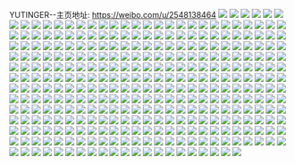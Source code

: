 YUTINGER--主页地址: https://weibo.com/u/2548138464 
![](https://wx4.sinaimg.cn/mw2000/97e181e0gy1h9jnagux49j22c03407wj.jpg) 
![](https://wx4.sinaimg.cn/mw2000/97e181e0gy1h9jnavgtkmj21ds1ds7ur.jpg) 
![](https://wx4.sinaimg.cn/mw2000/97e181e0gy1h9jnaib6mcj22c0340b2b.jpg) 
![](https://wx4.sinaimg.cn/mw2000/97e181e0gy1h9jnaj6vinj21hb27zb29.jpg) 
![](https://wx4.sinaimg.cn/mw2000/97e181e0gy1h9jnafarmmj215h15he3m.jpg) 
![](https://wx4.sinaimg.cn/mw2000/97e181e0gy1h9jnatt9jrj21gg1xy1kx.jpg) 
![](https://wx4.sinaimg.cn/mw2000/97e181e0gy1h9jnaki5i0j21ha1z2b29.jpg) 
![](https://wx4.sinaimg.cn/mw2000/97e181e0gy1h9jnamdd12j21s035sb2a.jpg) 
![](https://wx4.sinaimg.cn/mw2000/97e181e0gy1h9jnao17juj21lw257qv5.jpg) 
![](https://wx4.sinaimg.cn/mw2000/97e181e0gy1h9jnap4a8fj226g2wme82.jpg) 
![](https://wx4.sinaimg.cn/mw2000/97e181e0gy1h9jnaq5b4pj22c0341b2a.jpg) 
![](https://wx4.sinaimg.cn/mw2000/97e181e0gy1h9jnarcx2nj22bz340qv7.jpg) 
![](https://wx4.sinaimg.cn/mw2000/97e181e0gy1h94zbmgikij22c02c0hdt.jpg) 
![](https://wx4.sinaimg.cn/mw2000/97e181e0gy1h8a86xsv9rj24tc37k1l2.jpg) 
![](https://wx4.sinaimg.cn/mw2000/97e181e0gy1h8a898wprwj23402c0x6q.jpg) 
![](https://wx4.sinaimg.cn/mw2000/97e181e0gy1h8a86sacn8j23402c0qv7.jpg) 
![](https://wx4.sinaimg.cn/mw2000/97e181e0gy1h8a86ypqylj20u014049s.jpg) 
![](https://wx4.sinaimg.cn/mw2000/97e181e0gy1h8a86zvvvdj22w02604qq.jpg) 
![](https://wx4.sinaimg.cn/mw2000/97e181e0gy1h8a8782j2xj20u01hcgtf.jpg) 
![](https://wx4.sinaimg.cn/mw2000/97e181e0gy1h7d1twu44rj23vf2d01kz.jpg) 
![](https://wx4.sinaimg.cn/mw2000/97e181e0gy1h7d1tusxd4j24mo2lkb2c.jpg) 
![](https://wx4.sinaimg.cn/mw2000/97e181e0gy1h7d1tyvufuj24702cve83.jpg) 
![](https://wx4.sinaimg.cn/mw2000/97e181e0gy1h79rntasoaj20u00u0grw.jpg) 
![](https://wx4.sinaimg.cn/mw2000/97e181e0gy1h79rny0ze4j21400u0tdv.jpg) 
![](https://wx4.sinaimg.cn/mw2000/97e181e0gy1h79rnuj73jj20u00u00xw.jpg) 
![](https://wx4.sinaimg.cn/mw2000/97e181e0gy1h79ro7aa44j20gb08zmxv.jpg) 
![](https://wx4.sinaimg.cn/mw2000/97e181e0gy1h79rnzesrmj20u01a9jz8.jpg) 
![](https://wx4.sinaimg.cn/mw2000/97e181e0gy1h79ro0no63j20u0140dha.jpg) 
![](https://wx4.sinaimg.cn/mw2000/97e181e0gy1h79ro338zej20u01ai46t.jpg) 
![](https://wx4.sinaimg.cn/mw2000/97e181e0gy1h7136h2cwwj21g20e5jtp.jpg) 
![](https://wx4.sinaimg.cn/mw2000/97e181e0gy1h7136hqkhnj20vc15s7fo.jpg) 
![](https://wx4.sinaimg.cn/mw2000/97e181e0gy1h7136ic07wj20vc15sk35.jpg) 
![](https://wx4.sinaimg.cn/mw2000/97e181e0gy1h6q56tsu40j22dc35sqay.jpg) 
![](https://wx4.sinaimg.cn/mw2000/97e181e0gy1h6q56rnps7j216o1kw4fw.jpg) 
![](https://wx4.sinaimg.cn/mw2000/97e181e0gy1h6kynm9r3oj20u0140wl3.jpg) 
![](https://wx4.sinaimg.cn/mw2000/97e181e0gy1h6kynn2gmcj20u0140gtf.jpg) 
![](https://wx4.sinaimg.cn/mw2000/97e181e0gy1h6kynl7n3yj20u01hc469.jpg) 
![](https://wx4.sinaimg.cn/mw2000/97e181e0gy1h6kyo8xog7j20n00mbabq.jpg) 
![](https://wx4.sinaimg.cn/mw2000/97e181e0gy1h6gu9agi9jj20u0140agi.jpg) 
![](https://wx4.sinaimg.cn/mw2000/97e181e0gy1h5iwpufpw8j20u0168ag0.jpg) 
![](https://wx4.sinaimg.cn/mw2000/97e181e0gy1h5iwptxnmsj20u016hgog.jpg) 
![](https://wx4.sinaimg.cn/mw2000/97e181e0gy1h3jptrl4m6j20kr0rp77o.jpg) 
![](https://wx4.sinaimg.cn/mw2000/97e181e0gy1h3jptrzikfj20lc0sgn1e.jpg) 
![](https://wx4.sinaimg.cn/mw2000/97e181e0gy1h3jptscudtj20go0g2q3w.jpg) 
![](https://wx4.sinaimg.cn/mw2000/97e181e0gy1h3cnaribvnj20n00n242q.jpg) 
![](https://wx4.sinaimg.cn/mw2000/97e181e0gy1h270wc2b75j22iu1w41ky.jpg) 
![](https://wx4.sinaimg.cn/mw2000/97e181e0gy1h270wasilsj23402c0qv6.jpg) 
![](https://wx4.sinaimg.cn/mw2000/97e181e0gy1h1wgyg696gj22am1j21kx.jpg) 
![](https://wx4.sinaimg.cn/mw2000/97e181e0gy1h1wgzqj1nej22ps1j0kjl.jpg) 
![](https://wx4.sinaimg.cn/mw2000/97e181e0gy1h1wgxy3301j222o2rl1kx.jpg) 
![](https://wx4.sinaimg.cn/mw2000/97e181e0gy1h1wgxtyf8bj22112pex40.jpg) 
![](https://wx4.sinaimg.cn/mw2000/97e181e0gy1h1wgxysdzpj220q20qncz.jpg) 
![](https://wx4.sinaimg.cn/mw2000/97e181e0gy1h1wgxxap09j221v2qhhdt.jpg) 
![](https://wx4.sinaimg.cn/mw2000/97e181e0gy1h1wgxktx3jj21v92hp4qp.jpg) 
![](https://wx4.sinaimg.cn/mw2000/97e181e0gy1h1wgyj38vpj224d2tcb2c.jpg) 
![](https://wx4.sinaimg.cn/mw2000/97e181e0gy1h1wgxujkykj20vc15sn7f.jpg) 
![](https://wx4.sinaimg.cn/mw2000/97e181e0gy1h1wgyjpnmij20vc15sdsj.jpg) 
![](https://wx4.sinaimg.cn/mw2000/97e181e0gy1h14n1lmg9uj21r02c0ha9.jpg) 
![](https://wx4.sinaimg.cn/mw2000/97e181e0gy1h14n1kvb7dj22dc35sqv9.jpg) 
![](https://wx4.sinaimg.cn/mw2000/97e181e0gy1h14n1hkoq7j21920u0qll.jpg) 
![](https://wx4.sinaimg.cn/mw2000/97e181e0gy1h14n1p29bej23402c01kz.jpg) 
![](https://wx4.sinaimg.cn/mw2000/97e181e0gy1h14n1fa0odj20n00rqjy4.jpg) 
![](https://wx4.sinaimg.cn/mw2000/97e181e0gy1h14n1gcav3j22c0340npe.jpg) 
![](https://wx4.sinaimg.cn/mw2000/97e181e0gy1h0zswqlmwmj21uf2gku0x.jpg) 
![](https://wx4.sinaimg.cn/mw2000/97e181e0gy1h0zswrlpl4j216o1kw4my.jpg) 
![](https://wx4.sinaimg.cn/mw2000/97e181e0gy1h0zswoqdqqj218j1nde81.jpg) 
![](https://wx4.sinaimg.cn/mw2000/97e181e0gy1h0zswt4qtfj21mh25zhdt.jpg) 
![](https://wx4.sinaimg.cn/mw2000/97e181e0gy1h0zswuhg4hj220k2ornpe.jpg) 
![](https://wx4.sinaimg.cn/mw2000/97e181e0gy1h0zsx2elhuj217k1m2kj9.jpg) 
![](https://wx4.sinaimg.cn/mw2000/97e181e0gy1h0zsx6l29sj21s035se83.jpg) 
![](https://wx4.sinaimg.cn/mw2000/97e181e0gy1h0zswyoqtxj222g2r9kjm.jpg) 
![](https://wx4.sinaimg.cn/mw2000/97e181e0gy1h0zsx1ciydj20zt1brx3u.jpg) 
![](https://wx4.sinaimg.cn/mw2000/97e181e0gy1h0zswwtonaj21dm22g7wh.jpg) 
![](https://wx4.sinaimg.cn/mw2000/97e181e0gy1h0zsx42je4j21ed1v6e81.jpg) 
![](https://wx4.sinaimg.cn/mw2000/97e181e0gy1h0zsx0c5sfj21l1241u0x.jpg) 
![](https://wx4.sinaimg.cn/mw2000/97e181e0gy1h0pr6gqqa5j20u00u00y1.jpg) 
![](https://wx4.sinaimg.cn/mw2000/97e181e0gy1h0pr6hjdbqj20u00u0wp4.jpg) 
![](https://wx4.sinaimg.cn/mw2000/97e181e0gy1h0pr6g6y3ej20u00u0gqx.jpg) 
![](https://wx4.sinaimg.cn/mw2000/97e181e0gy1gzvnc3k98bj20u015in6x.jpg) 
![](https://wx4.sinaimg.cn/mw2000/97e181e0gy1gzvnc32tasj20u014048k.jpg) 
![](https://wx4.sinaimg.cn/mw2000/97e181e0gy1gzvnc47uwfj20u0140n3z.jpg) 
![](https://wx4.sinaimg.cn/mw2000/97e181e0gy1gzvnc4s06lj20u01407ao.jpg) 
![](https://wx4.sinaimg.cn/mw2000/97e181e0gy1gzmi21geetj20vc15sduo.jpg) 
![](https://wx4.sinaimg.cn/mw2000/97e181e0gy1gzmi222j04j20vc15sh0o.jpg) 
![](https://wx4.sinaimg.cn/mw2000/97e181e0gy1gzmi22ma64j20vc15sh07.jpg) 
![](https://wx4.sinaimg.cn/mw2000/97e181e0gy1gzmi234tnqj20vc15swqf.jpg) 
![](https://wx4.sinaimg.cn/mw2000/97e181e0gy1gzmi1yiqrnj21sw2l3e82.jpg) 
![](https://wx4.sinaimg.cn/mw2000/97e181e0gy1gzmi23k7a6j20vc15s14y.jpg) 
![](https://wx4.sinaimg.cn/mw2000/97e181e0gy1gzmi25clpaj23402c0x6q.jpg) 
![](https://wx4.sinaimg.cn/mw2000/97e181e0gy1gzemlwzja5j20n00cnq5v.jpg) 
![](https://wx4.sinaimg.cn/mw2000/97e181e0gy1gzemlznrqfj20u0140h2u.jpg) 
![](https://wx4.sinaimg.cn/mw2000/97e181e0gy1gzemm0utb8j20n00z07be.jpg) 
![](https://wx4.sinaimg.cn/mw2000/97e181e0gy1gzemlvoiq2j20u0140wmj.jpg) 
![](https://wx4.sinaimg.cn/mw2000/97e181e0gy1gzemlr5h31j20rn12jdmv.jpg) 
![](https://wx4.sinaimg.cn/mw2000/97e181e0gy1gzemlwd7c6j21400u00ul.jpg) 
![](https://wx4.sinaimg.cn/mw2000/97e181e0gy1gzemmpgtlqj20u0140dnq.jpg) 
![](https://wx4.sinaimg.cn/mw2000/97e181e0gy1gy0mueooupj23402c07wk.jpg) 
![](https://wx4.sinaimg.cn/mw2000/97e181e0gy1gy0muhdo8ij21o0280npd.jpg) 
![](https://wx4.sinaimg.cn/mw2000/97e181e0gy1gy0mugettlj21o0280qv5.jpg) 
![](https://wx4.sinaimg.cn/mw2000/97e181e0gy1gxtgeqfp74j21o0280x6p.jpg) 
![](https://wx4.sinaimg.cn/mw2000/97e181e0gy1gxtgeyyepoj22df35snpf.jpg) 
![](https://wx4.sinaimg.cn/mw2000/97e181e0gy1gxtgf58oegj22802yke82.jpg) 
![](https://wx4.sinaimg.cn/mw2000/97e181e0gy1gxtgf13advj222n2r1kjn.jpg) 
![](https://wx4.sinaimg.cn/mw2000/97e181e0gy1gw90zlkauqj23402c0dzk.jpg) 
![](https://wx4.sinaimg.cn/mw2000/97e181e0gy1gw90zhz6w2j22c0340e81.jpg) 
![](https://wx4.sinaimg.cn/mw2000/97e181e0gy1gw90zkh3iyj23402c0avp.jpg) 
![](https://wx4.sinaimg.cn/mw2000/97e181e0gy1gw90zjkml2j20mo11hh18.jpg) 
![](https://wx4.sinaimg.cn/mw2000/97e181e0gy1gw90zgtz3ej20vc15san7.jpg) 
![](https://wx4.sinaimg.cn/mw2000/97e181e0gy1gw90zsyvkoj20ut0ut7dk.jpg) 
![](https://wx4.sinaimg.cn/mw2000/97e181e0gy1gw90zj1aa8j20u00u0405.jpg) 
![](https://wx4.sinaimg.cn/mw2000/97e181e0gy1gw90ziqvlwj207o07jq33.jpg) 
![](https://wx4.sinaimg.cn/mw2000/97e181e0gy1gw928v15dbj20n00n2wjd.jpg) 
![](https://wx4.sinaimg.cn/mw2000/002MrJdugy1gvgy07nhsjj60u0140aj102.jpg) 
![](https://wx4.sinaimg.cn/mw2000/002MrJdugy1gvgy07zxkaj61400u0the02.jpg) 
![](https://wx4.sinaimg.cn/mw2000/002MrJdugy1gvgy09sw4oj61410u0ai202.jpg) 
![](https://wx4.sinaimg.cn/mw2000/002MrJdugy1guplgetbbaj617q1mcqkh02.jpg) 
![](https://wx4.sinaimg.cn/mw2000/002MrJdugy1guplgg780lj60ku0rsjud02.jpg) 
![](https://wx4.sinaimg.cn/mw2000/002MrJdugy1guplgirup8j61j021c7wh02.jpg) 
![](https://wx4.sinaimg.cn/mw2000/002MrJdugy1guplggxjhzj61fs1d9x3s02.jpg) 
![](https://wx4.sinaimg.cn/mw2000/002MrJdugy1guplge52j2j61ag1px4qp02.jpg) 
![](https://wx4.sinaimg.cn/mw2000/002MrJdugy1guplgfox59j60vc0vc11202.jpg) 
![](https://wx4.sinaimg.cn/mw2000/002MrJdugy1guplgjhn7tj61mc17q4oz02.jpg) 
![](https://wx4.sinaimg.cn/mw2000/002MrJdugy1gue74whjg5j61ei1ei7s802.jpg) 
![](https://wx4.sinaimg.cn/mw2000/002MrJdugy1gue766ja1tj61mc17r1kx02.jpg) 
![](https://wx4.sinaimg.cn/mw2000/002MrJdugy1gue76iwx3uj62c0340e8202.jpg) 
![](https://wx4.sinaimg.cn/mw2000/002MrJdugy1gue74x8moxj617q1mc4du02.jpg) 
![](https://wx4.sinaimg.cn/mw2000/002MrJdugy1gue755gn2gj62c03407wi02.jpg) 
![](https://wx4.sinaimg.cn/mw2000/002MrJdugy1gue765rdt3j60n00uon1j02.jpg) 
![](https://wx4.sinaimg.cn/mw2000/002MrJdugy1gue76ceo4rj6241241x6p02.jpg) 
![](https://wx4.sinaimg.cn/mw2000/002MrJdugy1gue767556nj60vc0vctft02.jpg) 
![](https://wx4.sinaimg.cn/mw2000/002MrJdugy1gue74u9ckbj61j02psx6p02.jpg) 
![](https://wx4.sinaimg.cn/mw2000/002MrJdugy1gue75qm22fj62c02c0u1002.jpg) 
![](https://wx4.sinaimg.cn/mw2000/002MrJdugy1gue759cmjvj60vc0vc46502.jpg) 
![](https://wx4.sinaimg.cn/mw2000/002MrJdugy1gue75yrjr6j62c02c04qt02.jpg) 
![](https://wx4.sinaimg.cn/mw2000/002MrJdugy1gue76eiwzcj60u0140n6902.jpg) 
![](https://wx4.sinaimg.cn/mw2000/002MrJdugy1gue76foj19j60u014047m02.jpg) 
![](https://wx4.sinaimg.cn/mw2000/97e181e0gy1gsoyqrd6yij20u00u07j0.jpg) 
![](https://wx4.sinaimg.cn/mw2000/97e181e0gy1gsoynedi3hj22c0340hdv.jpg) 
![](https://wx4.sinaimg.cn/mw2000/97e181e0gy1gsoyqqwdt4j20u011e47g.jpg) 
![](https://wx4.sinaimg.cn/mw2000/97e181e0gy1gsdwqb228wj20u0140aff.jpg) 
![](https://wx4.sinaimg.cn/mw2000/97e181e0gy1gsdwq9tqshj20u01407dc.jpg) 
![](https://wx4.sinaimg.cn/mw2000/97e181e0gy1gsdwqag0ppj20u00u0wk9.jpg) 
![](https://wx4.sinaimg.cn/mw2000/97e181e0gy1gsdwq97olej20u00u07at.jpg) 
![](https://wx4.sinaimg.cn/mw2000/97e181e0gy1gsdwq8narfj20u00u0wlu.jpg) 
![](https://wx4.sinaimg.cn/mw2000/97e181e0gy1gs9miutj14j20u0156n4m.jpg) 
![](https://wx4.sinaimg.cn/mw2000/97e181e0gy1gqx2jy4l7kj20n00yiwtr.jpg) 
![](https://wx4.sinaimg.cn/mw2000/002MrJdugy1gqx2jrl2qaj60n01pc4jj02.jpg) 
![](https://wx4.sinaimg.cn/mw2000/97e181e0gy1gqx2jpypr6j22bz2c0u15.jpg) 
![](https://wx4.sinaimg.cn/mw2000/97e181e0gy1gqx2jvxk4tj21rp2cynph.jpg) 
![](https://wx4.sinaimg.cn/mw2000/002MrJdugy1gqx2jd9ti8j62c03407rx02.jpg) 
![](https://wx4.sinaimg.cn/mw2000/97e181e0gy1gqx2kjv8wyj22c02c04f5.jpg) 
![](https://wx4.sinaimg.cn/mw2000/97e181e0gy1gqx2jxkkr3j20n00yiqph.jpg) 
![](https://wx4.sinaimg.cn/mw2000/97e181e0gy1gqx2kiu3vaj22u025shdz.jpg) 
![](https://wx4.sinaimg.cn/mw2000/97e181e0gy1gqx2k26nraj22c0340he3.jpg) 
![](https://wx4.sinaimg.cn/mw2000/97e181e0gy1gqx2k4p7eej213o13o7wi.jpg) 
![](https://wx4.sinaimg.cn/mw2000/97e181e0gy1gqx2k5or0uj20lc0sgqp3.jpg) 
![](https://wx4.sinaimg.cn/mw2000/97e181e0gy1gqx2jjv5oxj226x26x7wn.jpg) 
![](https://wx4.sinaimg.cn/mw2000/97e181e0gy1gqx2kbrk1tj22c0340qv5.jpg) 
![](https://wx4.sinaimg.cn/mw2000/97e181e0gy1gqx2k77hy6j22c03404qq.jpg) 
![](https://wx4.sinaimg.cn/mw2000/97e181e0gy1gqx2kdpquaj22c0340b2a.jpg) 
![](https://wx4.sinaimg.cn/mw2000/97e181e0gy1gqx2jsytjhj23402c0haj.jpg) 
![](https://wx4.sinaimg.cn/mw2000/97e181e0gy1gqx2kexvm8j22c0340thn.jpg) 
![](https://wx4.sinaimg.cn/mw2000/97e181e0gy1gqh0uvh0xjj22c03401kx.jpg) 
![](https://wx4.sinaimg.cn/mw2000/97e181e0gy1gqh0up6v7rj21sc2ds4qp.jpg) 
![](https://wx4.sinaimg.cn/mw2000/97e181e0gy1gqh0ur5o2zj22c03401kx.jpg) 
![](https://wx4.sinaimg.cn/mw2000/97e181e0gy1gqh0utm1f1j22c03401kx.jpg) 
![](https://wx4.sinaimg.cn/mw2000/97e181e0ly1goxjc2zsl8j22c0340x6q.jpg) 
![](https://wx4.sinaimg.cn/mw2000/97e181e0ly1goxjc4h4xaj22c0340hdt.jpg) 
![](https://wx4.sinaimg.cn/mw2000/97e181e0ly1goxjc3suk4j21fc1dotty.jpg) 
![](https://wx4.sinaimg.cn/mw2000/97e181e0ly1goxjc9m70tj22c0340u0x.jpg) 
![](https://wx4.sinaimg.cn/mw2000/97e181e0ly1goxjcaa72lj20vc15s4gt.jpg) 
![](https://wx4.sinaimg.cn/mw2000/97e181e0ly1goxjc85kwcj21s035skjl.jpg) 
![](https://wx4.sinaimg.cn/mw2000/97e181e0ly1goxjc6cnf2j22c02c0tt6.jpg) 
![](https://wx4.sinaimg.cn/mw2000/97e181e0ly1goxjc56jrfj22c02c0nd8.jpg) 
![](https://wx4.sinaimg.cn/mw2000/97e181e0ly1go6xgtvnj7j20uj14yqdb.jpg) 
![](https://wx4.sinaimg.cn/mw2000/97e181e0ly1go6xgto95ej20vc15sk1k.jpg) 
![](https://wx4.sinaimg.cn/mw2000/97e181e0ly1go6xgsxagnj21sc2dsqv5.jpg) 
![](https://wx4.sinaimg.cn/mw2000/97e181e0ly1go6xgvjw9vj21qq1qq1gz.jpg) 
![](https://wx4.sinaimg.cn/mw2000/97e181e0ly1go6xguoj23j22c02c07we.jpg) 
![](https://wx4.sinaimg.cn/mw2000/97e181e0ly1go6xgxahd3j21yg1ygkjm.jpg) 
![](https://wx4.sinaimg.cn/mw2000/97e181e0gy1gnooybbktqj21o0280kjl.jpg) 
![](https://wx4.sinaimg.cn/mw2000/97e181e0gy1gnooy9kz3lj20tt1gzq80.jpg) 
![](https://wx4.sinaimg.cn/mw2000/97e181e0gy1gnooyc9tauj21o0280qv5.jpg) 
![](https://wx4.sinaimg.cn/mw2000/97e181e0gy1gnooy3krbkj23081tmkjl.jpg) 
![](https://wx4.sinaimg.cn/mw2000/97e181e0gy1gnooy84b5aj22c0340npe.jpg) 
![](https://wx4.sinaimg.cn/mw2000/97e181e0gy1gnooy9xjq5j20sg0sgdqc.jpg) 
![](https://wx4.sinaimg.cn/mw2000/97e181e0gy1gnooyaieh5j21ei1eih57.jpg) 
![](https://wx4.sinaimg.cn/mw2000/97e181e0gy1gnooydc7mqj20u00u0dhm.jpg) 
![](https://wx4.sinaimg.cn/mw2000/97e181e0gy1gnooy53uitj22c0340npe.jpg) 
![](https://wx4.sinaimg.cn/mw2000/97e181e0gy1gngdcz1kgmj22c02c0x6p.jpg) 
![](https://wx4.sinaimg.cn/mw2000/97e181e0gy1gngdd3wepuj22c02c0b29.jpg) 
![](https://wx4.sinaimg.cn/mw2000/97e181e0gy1gngdd4w5krj20u00u041i.jpg) 
![](https://wx4.sinaimg.cn/mw2000/97e181e0gy1gngdcwtonej22c02c0nlb.jpg) 
![](https://wx4.sinaimg.cn/mw2000/97e181e0gy1gngdd00nemj21o0280h4z.jpg) 
![](https://wx4.sinaimg.cn/mw2000/97e181e0gy1gngdd2fq07j22801o07wj.jpg) 
![](https://wx4.sinaimg.cn/mw2000/97e181e0gy1gmwp1hgc6kj21o02801ky.jpg) 
![](https://wx4.sinaimg.cn/mw2000/97e181e0gy1gmwp1ipqvnj21o0280x6p.jpg) 
![](https://wx4.sinaimg.cn/mw2000/97e181e0gy1gmwp1fv59rj20vc15sqhq.jpg) 
![](https://wx4.sinaimg.cn/mw2000/97e181e0gy1gmwp1kcd5hj21o02801ky.jpg) 
![](https://wx4.sinaimg.cn/mw2000/97e181e0ly1glhzs2p6agj20n00nk7g7.jpg) 
![](https://wx4.sinaimg.cn/mw2000/97e181e0ly1gldfpw5h5tj20vc0vcamy.jpg) 
![](https://wx4.sinaimg.cn/mw2000/97e181e0ly1gldfpwgtkfj20vc15s4f9.jpg) 
![](https://wx4.sinaimg.cn/mw2000/97e181e0ly1gldfpy71lyj20vc15sk4n.jpg) 
![](https://wx4.sinaimg.cn/mw2000/97e181e0ly1gldfpyz4iyj22c0340e82.jpg) 
![](https://wx4.sinaimg.cn/mw2000/97e181e0ly1gldfpzzjn3j23402c01kx.jpg) 
![](https://wx4.sinaimg.cn/mw2000/97e181e0ly1gldfq0neszj20zk0k0n40.jpg) 
![](https://wx4.sinaimg.cn/mw2000/97e181e0ly1gkwixc10v4j20n01a07fo.jpg) 
![](https://wx4.sinaimg.cn/mw2000/97e181e0ly1gkwixcyzh6j20n03aunpd.jpg) 
![](https://wx4.sinaimg.cn/mw2000/97e181e0ly1gkwixbiyhzj20n03crx6p.jpg) 
![](https://wx4.sinaimg.cn/mw2000/97e181e0ly1gkwixdv0b6j20n02k0u09.jpg) 
![](https://wx4.sinaimg.cn/mw2000/97e181e0gy1gkixa1rrikj20vc0vc7g7.jpg) 
![](https://wx4.sinaimg.cn/mw2000/97e181e0gy1gkixa2o3z6j20vc0vcaly.jpg) 
![](https://wx4.sinaimg.cn/mw2000/97e181e0gy1gkixa3778nj20vc0vcgug.jpg) 
![](https://wx4.sinaimg.cn/mw2000/97e181e0gy1gkixa56rrij23402c0u0x.jpg) 
![](https://wx4.sinaimg.cn/mw2000/97e181e0gy1gk8lh0dlvkj222o340u0x.jpg) 
![](https://wx4.sinaimg.cn/mw2000/97e181e0gy1gk8lh43g2xj222o340kjl.jpg) 
![](https://wx4.sinaimg.cn/mw2000/97e181e0gy1gk8lh2t5szj222o340u0x.jpg) 
![](https://wx4.sinaimg.cn/mw2000/97e181e0gy1gk8lh5h1jfj222o3401ky.jpg) 
![](https://wx4.sinaimg.cn/mw2000/97e181e0gy1gk8lh1nmtvj222o340x6p.jpg) 
![](https://wx4.sinaimg.cn/mw2000/97e181e0gy1gk8lhhlxcqj222o340u0x.jpg) 
![](https://wx4.sinaimg.cn/mw2000/97e181e0ly1gk2ueh4dt7j20vc15s7ir.jpg) 
![](https://wx4.sinaimg.cn/mw2000/97e181e0ly1gk2uegecdsj20vc15sk5d.jpg) 
![](https://wx4.sinaimg.cn/mw2000/97e181e0ly1gk2uei05g2j20vc15sn7d.jpg) 
![](https://wx4.sinaimg.cn/mw2000/97e181e0ly1gjusmsb8voj23402c0hdt.jpg) 
![](https://wx4.sinaimg.cn/mw2000/97e181e0ly1gjusmpvzk2j22c03401kx.jpg) 
![](https://wx4.sinaimg.cn/mw2000/97e181e0ly1ghstmc5euwj22c02c04qr.jpg) 
![](https://wx4.sinaimg.cn/mw2000/97e181e0ly1ghstmeur3lj22c02c0e83.jpg) 
![](https://wx4.sinaimg.cn/mw2000/97e181e0ly1ghstm9vj75j22c02c0b2a.jpg) 
![](https://wx4.sinaimg.cn/mw2000/97e181e0ly1ghstmh0ga5j22c02c01kz.jpg) 
![](https://wx4.sinaimg.cn/mw2000/97e181e0ly1ghstmj3h5qj225j25j1kz.jpg) 
![](https://wx4.sinaimg.cn/mw2000/97e181e0ly1ghstmljo0gj22u424l1l0.jpg) 
![](https://wx4.sinaimg.cn/mw2000/97e181e0ly1ghstmwgsomj219b19aqrc.jpg) 
![](https://wx4.sinaimg.cn/mw2000/97e181e0ly1ghstmv02l9j225w2c0qv6.jpg) 
![](https://wx4.sinaimg.cn/mw2000/97e181e0ly1ghstnme5fgj23402c01kz.jpg) 
![](https://wx4.sinaimg.cn/mw2000/97e181e0ly1ghstnj19fsj23402c0qv5.jpg) 
![](https://wx4.sinaimg.cn/mw2000/97e181e0ly1gh6vuxscvaj22c0340qo6.jpg) 
![](https://wx4.sinaimg.cn/mw2000/97e181e0ly1gh6vuvy0n9j22c03401c2.jpg) 
![](https://wx4.sinaimg.cn/mw2000/97e181e0ly1gh6vv04re9j23402c0qv6.jpg) 
![](https://wx4.sinaimg.cn/mw2000/97e181e0gy1gfolra84v4j22c02c07wi.jpg) 
![](https://wx4.sinaimg.cn/mw2000/97e181e0gy1gfolrbzsy0j22c02c0qv6.jpg) 
![](https://wx4.sinaimg.cn/mw2000/97e181e0gy1gfolrfihhqj22c02c07wi.jpg) 
![](https://wx4.sinaimg.cn/mw2000/97e181e0gy1gfoltrtzqej22c02c0e86.jpg) 
![](https://wx4.sinaimg.cn/mw2000/97e181e0gy1gfolr99z9gj22c02c0e82.jpg) 
![](https://wx4.sinaimg.cn/mw2000/97e181e0gy1gfoltpsk7wj22c02c0e86.jpg) 
![](https://wx4.sinaimg.cn/mw2000/97e181e0gy1gfolrdb68ij22c02c0qv6.jpg) 
![](https://wx4.sinaimg.cn/mw2000/97e181e0gy1gfolrhdsnqj23402c0x6p.jpg) 
![](https://wx4.sinaimg.cn/mw2000/97e181e0gy1gfolraxve6j20n00cun0n.jpg) 
![](https://wx4.sinaimg.cn/mw2000/97e181e0gy1gfbs5jvt2hj22c02c0kjl.jpg) 
![](https://wx4.sinaimg.cn/mw2000/97e181e0gy1gfbs57y83yj21400u0775.jpg) 
![](https://wx4.sinaimg.cn/mw2000/97e181e0gy1gfbs5obf6fj22c02c0qv5.jpg) 
![](https://wx4.sinaimg.cn/mw2000/97e181e0gy1gfbs88r6pzj22c02c0e82.jpg) 
![](https://wx4.sinaimg.cn/mw2000/97e181e0gy1gfbs5r9i2yj23402c0hdt.jpg) 
![](https://wx4.sinaimg.cn/mw2000/97e181e0gy1gfbs5fwgwdj22c03401kx.jpg) 
![](https://wx4.sinaimg.cn/mw2000/97e181e0gy1gfbs5vvezkj22c02c07wi.jpg) 
![](https://wx4.sinaimg.cn/mw2000/97e181e0gy1gfbs5wtuemj20n00cun0n.jpg) 
![](https://wx4.sinaimg.cn/mw2000/97e181e0gy1gfbs6czchhj22c02c0npd.jpg) 
![](https://wx4.sinaimg.cn/mw2000/97e181e0gy1gfbs6mbf4mj23402c0x6p.jpg) 
![](https://wx4.sinaimg.cn/mw2000/97e181e0gy1gfbs5abh2vj20vc0vc7fw.jpg) 
![](https://wx4.sinaimg.cn/mw2000/97e181e0gy1gfbs6o7ycwj20vc0vc7ec.jpg) 
![](https://wx4.sinaimg.cn/mw2000/97e181e0gy1gezbqtbe9sj224i24iu0x.jpg) 
![](https://wx4.sinaimg.cn/mw2000/97e181e0gy1geu4h8rpfkj21sc2ds1fg.jpg) 
![](https://wx4.sinaimg.cn/mw2000/97e181e0gy1geu4h7w7yuj21sc2ds7wh.jpg) 
![](https://wx4.sinaimg.cn/mw2000/97e181e0gy1geu4h6ys5aj21sc2dse4t.jpg) 
![](https://wx4.sinaimg.cn/mw2000/97e181e0gy1geu4h68aloj23402c0b29.jpg) 
![](https://wx4.sinaimg.cn/mw2000/97e181e0gy1geu4khk155j20on0qv4l4.jpg) 
![](https://wx4.sinaimg.cn/mw2000/97e181e0gy1geu4ha8pd1j21ho1ho1kx.jpg) 
![](https://wx4.sinaimg.cn/mw2000/97e181e0gy1geu4haq77uj20vc0vc4bi.jpg) 
![](https://wx4.sinaimg.cn/mw2000/97e181e0gy1geu4hbe8oej20vc0vcqju.jpg) 
![](https://wx4.sinaimg.cn/mw2000/97e181e0gy1geu4hpqsv0j20vc0vcnfe.jpg) 
![](https://wx4.sinaimg.cn/mw2000/97e181e0ly1gdzdw6u9rfj23402c0u10.jpg) 
![](https://wx4.sinaimg.cn/mw2000/97e181e0ly1gdzdw2dt2dj20u01hcgwl.jpg) 
![](https://wx4.sinaimg.cn/mw2000/97e181e0ly1gdzdw8weexj22c0340b2c.jpg) 
![](https://wx4.sinaimg.cn/mw2000/97e181e0ly1gdzdw9v2c0j22c0340n27.jpg) 
![](https://wx4.sinaimg.cn/mw2000/97e181e0ly1gdzdw4b7wuj222r22rx6q.jpg) 
![](https://wx4.sinaimg.cn/mw2000/97e181e0ly1gdzdwb3i48j22c0248qv5.jpg) 
![](https://wx4.sinaimg.cn/mw2000/97e181e0gy1gd8opp09c5j22801o0qv7.jpg) 
![](https://wx4.sinaimg.cn/mw2000/97e181e0gy1gd8opqidbyj22801o0b2b.jpg) 
![](https://wx4.sinaimg.cn/mw2000/97e181e0gy1gd8opsdci8j22801os4qs.jpg) 
![](https://wx4.sinaimg.cn/mw2000/97e181e0gy1gd8opu0y61j22801o0kjm.jpg) 
![](https://wx4.sinaimg.cn/mw2000/97e181e0gy1gd8oq4dnakj22801o04qq.jpg) 
![](https://wx4.sinaimg.cn/mw2000/97e181e0gy1gd8opywrrkj22801o0npe.jpg) 
![](https://wx4.sinaimg.cn/mw2000/97e181e0gy1gd8oq0w6ckj22801o0u0y.jpg) 
![](https://wx4.sinaimg.cn/mw2000/97e181e0gy1gd8oq2hzrbj22801o0hdu.jpg) 
![](https://wx4.sinaimg.cn/mw2000/97e181e0gy1gd8oqa7h81j23402c07wi.jpg) 
![](https://wx4.sinaimg.cn/mw2000/97e181e0gy1gd8opndhkkj22801o07wi.jpg) 
![](https://wx4.sinaimg.cn/mw2000/97e181e0gy1gd8oqh5anfj21xd2c0b2c.jpg) 
![](https://wx4.sinaimg.cn/mw2000/97e181e0gy1gd8or0gg7qj21o0280kjm.jpg) 
![](https://wx4.sinaimg.cn/mw2000/97e181e0gy1gcdm3vu30ej21o02807v3.jpg) 
![](https://wx4.sinaimg.cn/mw2000/97e181e0gy1gcdm3uz73gj21o01o0dsh.jpg) 
![](https://wx4.sinaimg.cn/mw2000/97e181e0gy1gb82nhk10hj21o01o07wh.jpg) 
![](https://wx4.sinaimg.cn/mw2000/97e181e0gy1gb82nla8s4j21o01o0tj3.jpg) 
![](https://wx4.sinaimg.cn/mw2000/97e181e0gy1gb82nj3krtj21o01o04qp.jpg) 
![](https://wx4.sinaimg.cn/mw2000/97e181e0gy1gb82nmcnhsj21o01o04qp.jpg) 
![](https://wx4.sinaimg.cn/mw2000/97e181e0gy1gayz2lg294j22c0340kjn.jpg) 
![](https://wx4.sinaimg.cn/mw2000/97e181e0gy1gayz2nf7ilj22c0340npe.jpg) 
![](https://wx4.sinaimg.cn/mw2000/97e181e0gy1gayz2pu6aij22c0340qv6.jpg) 
![](https://wx4.sinaimg.cn/mw2000/97e181e0gy1gayz3azxs7j20ku15odn8.jpg) 
![](https://wx4.sinaimg.cn/mw2000/97e181e0gy1gayz3ajdgaj21o01o0kgg.jpg) 
![](https://wx4.sinaimg.cn/mw2000/97e181e0gy1gayz3bfjeej20ku15ogt4.jpg) 
![](https://wx4.sinaimg.cn/mw2000/97e181e0ly1gakxca4lpwj21o01o0no8.jpg) 
![](https://wx4.sinaimg.cn/mw2000/97e181e0ly1gakxbdyeypj21o01o01b9.jpg) 
![](https://wx4.sinaimg.cn/mw2000/97e181e0ly1g1jfhurz4wj227z1o07wm.jpg) 
![](https://wx4.sinaimg.cn/mw2000/97e181e0ly1g1jfi91186j23402c0kjm.jpg) 
![](https://wx4.sinaimg.cn/mw2000/97e181e0ly1g1jfi3mghyj21w0129b2d.jpg) 
![](https://wx4.sinaimg.cn/mw2000/97e181e0ly1g1jfh6hga3j21o027vu0z.jpg) 
![](https://wx4.sinaimg.cn/mw2000/97e181e0ly1g1jfhj0hgmj227z1o0e86.jpg) 
![](https://wx4.sinaimg.cn/mw2000/97e181e0ly1g1jfi58w1rj227v1o0ha3.jpg) 
![](https://wx4.sinaimg.cn/mw2000/97e181e0ly1g1jfigd1y0j227v1o0b2c.jpg) 
![](https://wx4.sinaimg.cn/mw2000/97e181e0ly1g1jfilba3dj23402c0u0z.jpg) 
![](https://wx4.sinaimg.cn/mw2000/97e181e0ly1g1jfirm6v5j21o027v1l0.jpg) 
![](https://wx4.sinaimg.cn/mw2000/97e181e0ly1g1halbamq0j21o01o0e1b.jpg) 
![](https://wx4.sinaimg.cn/mw2000/97e181e0ly1g1hald59evj21o01o01cn.jpg) 
![](https://wx4.sinaimg.cn/mw2000/97e181e0ly1g1halg1rn1j21o01o0kac.jpg) 
![](https://wx4.sinaimg.cn/mw2000/97e181e0ly1g0yp50mu0xj21o01o04k4.jpg) 
![](https://wx4.sinaimg.cn/mw2000/97e181e0ly1g0yp4z7326j21o01o0kal.jpg) 
![](https://wx4.sinaimg.cn/mw2000/97e181e0ly1g0yp4zs74bj21o01o0dyo.jpg) 
![](https://wx4.sinaimg.cn/mw2000/97e181e0gy1fzwia2lzs6j20qo0zkh8o.jpg) 
![](https://wx4.sinaimg.cn/mw2000/97e181e0gy1fxu1j0ov0yj20qo0qohb8.jpg) 
![](https://wx4.sinaimg.cn/mw2000/97e181e0gy1fwzvlcx246j20ku112qa4.jpg) 
![](https://wx4.sinaimg.cn/mw2000/97e181e0gy1fuzuwa9pjvj23402c0kjm.jpg) 
![](https://wx4.sinaimg.cn/mw2000/97e181e0gy1fuzuvxulp2j22c0340npl.jpg) 
![](https://wx4.sinaimg.cn/mw2000/97e181e0gy1fuzuyz4h47j22c03407wp.jpg) 
![](https://wx4.sinaimg.cn/mw2000/97e181e0gy1fuzuyvongbj23402c0e82.jpg) 
![](https://wx4.sinaimg.cn/mw2000/97e181e0gy1fuk1nli7smj22c0255hdt.jpg) 
![](https://wx4.sinaimg.cn/mw2000/97e181e0gy1fuk1noikhxj22c02c0kjp.jpg) 
![](https://wx4.sinaimg.cn/mw2000/97e181e0gy1fuk1o2lx0bj22c025lx6r.jpg) 
![](https://wx4.sinaimg.cn/mw2000/97e181e0gy1fssig00qqlj21be0qkqce.jpg) 
